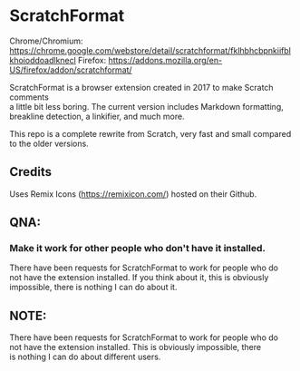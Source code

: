 # ScratchFormat
Chrome/Chromium: https://chrome.google.com/webstore/detail/scratchformat/fklhbhcbpnkiifblkhoioddoadlknecl
Firefox: https://addons.mozilla.org/en-US/firefox/addon/scratchformat/

ScratchFormat is a browser extension created in 2017 to make Scratch comments  
a little bit less boring. The current version includes Markdown formatting,  
breakline detection, a linkifier, and much more.

This repo is a complete rewrite from Scratch, very fast and small compared  
to the older versions.

## Credits
Uses Remix Icons (https://remixicon.com/) hosted on their Github.  

## QNA:
### Make it work for other people who don't have it installed.
There have been requests for ScratchFormat to work for people who do  
not have the extension installed. If you think about it, this is obviously  
impossible, there is nothing I can do about it.  

## NOTE:
There have been requests for ScratchFormat to work for people who do  
not have the extension installed. This is obviously impossible, there  
is nothing I can do about different users.
